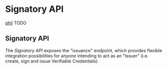 # Signatory API

[phil](https://app.gitbook.com/u/Xy5PETDzUVT9yjUrLtjs53z9wvW2 "mention") TODO

## Signatory API

The _Signatory API_ exposes the "issuance" endpoint, which provides flexible integration possibilities for anyone intending to act as an "Issuer" (i.e. create, sign and issue Verifiable Credentials).
